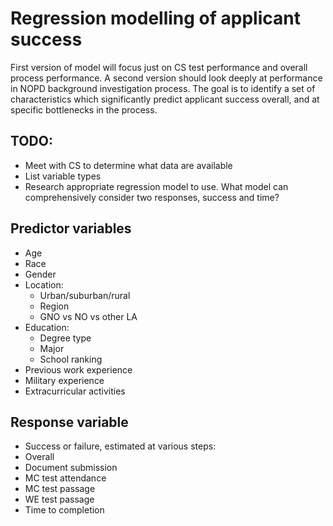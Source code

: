 # Regression modelling of applicant success

First version of model will focus just on CS test performance and overall process performance. A second version should look deeply at performance in NOPD background investigation process. The goal is to identify a set of characteristics which significantly predict applicant success overall, and at specific bottlenecks in the process.

## TODO:

* Meet with CS to determine what data are available
* List variable types
* Research appropriate regression model to use. What model can comprehensively consider two responses, success and time?

## Predictor variables

  * Age
  * Race
  * Gender
  * Location:
    * Urban/suburban/rural
    * Region
    * GNO vs NO vs other LA
  * Education:
    * Degree type
    * Major
    * School ranking
  * Previous work experience
  * Military experience
  * Extracurricular activities

## Response variable

 * Success or failure, estimated at various steps:
  * Overall
  * Document submission
  * MC test attendance
  * MC test passage
  * WE test passage
 * Time to completion
